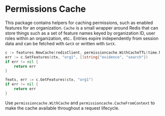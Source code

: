 # Permissions Cache

This package contains helpers for caching permissions, such as enabled
features for an organization. `Cache` is a small wrapper around Redis that can
store things such as a set of feature names keyed by organization ID, user roles
within an organization, etc.. Entries expire independently from session data
and can be fetched with `GetX` or written with `SetX`.

```go
c := features.NewCache(redisClient, permissioncache.WithCacheTTL(time.Minute))
err := c.SetFeatures(ctx, "org1", []string{"evidence", "search"})
if err != nil {
    return err
}

feats, err := c.GetFeatures(ctx, "org1")
if err != nil {
    return err
}
```

Use `permissioncache.WithCache` and `permissioncache.CacheFromContext` to make the cache
available throughout a request lifecycle.